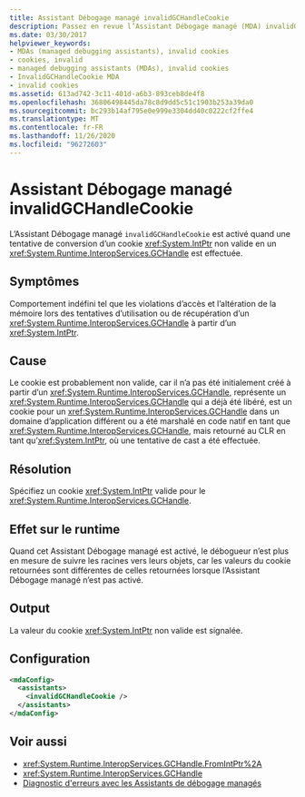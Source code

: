 ```yaml
---
title: Assistant Débogage managé invalidGCHandleCookie
description: Passez en revue l’Assistant Débogage managé (MDA) invalidGCHandleCookie, qui est activé lorsqu’une tentative de conversion d’un cookie IntPtr non valide en GCHandle est effectuée.
ms.date: 03/30/2017
helpviewer_keywords:
- MDAs (managed debugging assistants), invalid cookies
- cookies, invalid
- managed debugging assistants (MDAs), invalid cookies
- InvalidGCHandleCookie MDA
- invalid cookies
ms.assetid: 613ad742-3c11-401d-a6b3-893ceb8de4f8
ms.openlocfilehash: 36806498445da78c8d9dd5c51c1903b253a39da0
ms.sourcegitcommit: bc293b14af795e0e999e3304dd40c0222cf2ffe4
ms.translationtype: MT
ms.contentlocale: fr-FR
ms.lasthandoff: 11/26/2020
ms.locfileid: "96272603"
---
```

# <a name="invalidgchandlecookie-mda"></a>Assistant Débogage managé invalidGCHandleCookie

L’Assistant Débogage managé `invalidGCHandleCookie` est activé quand une tentative de conversion d’un cookie <xref:System.IntPtr> non valide en un <xref:System.Runtime.InteropServices.GCHandle> est effectuée.  
  
## <a name="symptoms"></a>Symptômes  

 Comportement indéfini tel que les violations d’accès et l’altération de la mémoire lors des tentatives d’utilisation ou de récupération d’un <xref:System.Runtime.InteropServices.GCHandle> à partir d’un <xref:System.IntPtr>.  
  
## <a name="cause"></a>Cause  

 Le cookie est probablement non valide, car il n’a pas été initialement créé à partir d’un <xref:System.Runtime.InteropServices.GCHandle>, représente un <xref:System.Runtime.InteropServices.GCHandle> qui a déjà été libéré, est un cookie pour un <xref:System.Runtime.InteropServices.GCHandle> dans un domaine d’application différent ou a été marshalé en code natif en tant que <xref:System.Runtime.InteropServices.GCHandle>, mais retourné au CLR en tant qu’<xref:System.IntPtr>, où une tentative de cast a été effectuée.  
  
## <a name="resolution"></a>Résolution  

 Spécifiez un cookie <xref:System.IntPtr> valide pour le <xref:System.Runtime.InteropServices.GCHandle>.  
  
## <a name="effect-on-the-runtime"></a>Effet sur le runtime  

 Quand cet Assistant Débogage managé est activé, le débogueur n’est plus en mesure de suivre les racines vers leurs objets, car les valeurs du cookie retournées sont différentes de celles retournées lorsque l’Assistant Débogage managé n’est pas activé.  
  
## <a name="output"></a>Output  

 La valeur du cookie <xref:System.IntPtr> non valide est signalée.  
  
## <a name="configuration"></a>Configuration  
  
```xml  
<mdaConfig>  
  <assistants>  
    <invalidGCHandleCookie />  
  </assistants>  
</mdaConfig>  
```  
  
## <a name="see-also"></a>Voir aussi

- <xref:System.Runtime.InteropServices.GCHandle.FromIntPtr%2A>
- <xref:System.Runtime.InteropServices.GCHandle>
- [Diagnostic d'erreurs avec les Assistants de débogage managés](diagnosing-errors-with-managed-debugging-assistants.md)

